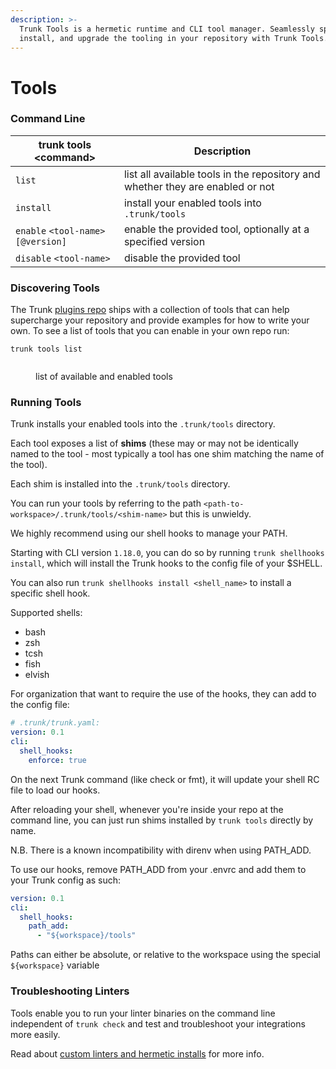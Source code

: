 ```yaml
---
description: >-
  Trunk Tools is a hermetic runtime and CLI tool manager. Seamlessly specify,
  install, and upgrade the tooling in your repository with Trunk Tools.
---
```


# Tools

### Command Line

| trunk tools \<command>           | Description                                                                    |
| -------------------------------- | ------------------------------------------------------------------------------ |
| `list`                           | list all available tools in the repository and whether they are enabled or not |
| `install`                        | install your enabled tools into `.trunk/tools`                                 |
| `enable` `<tool-name>[@version]` | enable the provided tool, optionally at a specified version                    |
| `disable` `<tool-name>`          | disable the provided tool                                                      |

### Discovering Tools

The Trunk [plugins repo](https://github.com/trunk-io/plugins) ships with a collection of tools that can help supercharge your repository and provide examples for how to write your own. To see a list of tools that you can enable in your own repo run:

```shell
trunk tools list
```

<figure><img src="https://682515401-files.gitbook.io/~/files/v0/b/gitbook-x-prod.appspot.com/o/spaces%2F61Ep9MrYBkJa0Yq3zS1s%2Fuploads%2FhFdViAxJM85qdbwlPwxk%2Fimage.png?alt=media&token=1d8fdf6c-1e2e-48ee-b53a-46a27f138d9e" alt=""><figcaption><p>list of available and enabled tools</p></figcaption></figure>

### Running Tools

Trunk installs your enabled tools into the `.trunk/tools` directory.

Each tool exposes a list of **shims** (these may or may not be identically named to the tool - most typically a tool has one shim matching the name of the tool).

Each shim is installed into the `.trunk/tools` directory.

You can run your tools by referring to the path `<path-to-workspace>/.trunk/tools/<shim-name>` but this is unwieldy.

We highly recommend using our shell hooks to manage your PATH.

Starting with CLI version `1.18.0`, you can do so by running `trunk shellhooks install`, which will install the Trunk hooks to the config file of your $SHELL.

You can also run `trunk shellhooks install <shell_name>` to install a specific shell hook.

Supported shells:

- bash
- zsh
- tcsh
- fish
- elvish

For organization that want to require the use of the hooks, they can add to the config file:

```yaml
# .trunk/trunk.yaml:
version: 0.1
cli:
  shell_hooks:
    enforce: true
```

On the next Trunk command (like check or fmt), it will update your shell RC file to load our hooks.

After reloading your shell, whenever you're inside your repo at the command line, you can just run shims installed by `trunk tools` directly by name.

N.B. There is a known incompatibility with direnv when using PATH_ADD.

To use our hooks, remove PATH_ADD from your .envrc and add them to your Trunk config as such:

```yaml
version: 0.1
cli:
  shell_hooks:
    path_add:
      - "${workspace}/tools"
```

Paths can either be absolute, or relative to the workspace using the special `${workspace}` variable

### Troubleshooting Linters

Tools enable you to run your linter binaries on the command line independent of `trunk check` and test and troubleshoot your integrations more easily.

Read about [custom linters and hermetic installs](../../configuration/custom-linters#hermetic-installs) for more info.
